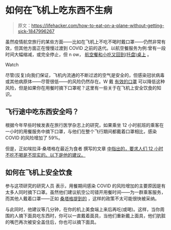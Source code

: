 # 如何在飞机上吃东西不生病

> 原文：<https://lifehacker.com/how-to-eat-on-a-plane-without-getting-sick-1847996267>

虽然疫情航空旅行的某些方面——比如在飞机上不吃不喝时戴口罩——仍然非常有效，但其他方面正在慢慢过渡到 COVID 之前的迭代。以航空餐服务为例:曾有一段时间大幅缩减，或完全停止，但 n ow， [航空餐和小吃又回到(托盘)桌上](https://www.latimes.com/business/story/2021-08-27/how-covid-has-changed-airplane-food-in-flight-service) 。

Watch

尽管(反复)向我们保证，飞机内流通的不断过滤的空气是安全的，但感染冠状病毒或其他病原体——尽管很低——的风险仍然存在。W 戴 [有效的口罩](https://lifehacker.com/how-to-choose-the-right-face-mask-for-a-flight-so-you-a-1847533578) 可以降低这种风险，但是如果你在用餐时摘下口罩呢？这里有一些关于在飞机上安全饮食的知识。

## 飞行途中吃东西安全吗？

根据今年早些时候发表在旅行医学杂志上的研究，如果乘坐 12 小时航班的乘客在一小时的用餐服务中摘下口罩，与他们在整个飞行期间都戴着口罩相比，感染 COVID 的风险增加了 59%。

但是，正如埃拉泽·桑塔格在最近为食者 撰写的文章 [中指出的，要求人们 12 小时不吃不喝是不现实的。以下是他的建议。](https://www.eater.com/22758210/eating-while-flying-airplane-covid-safe)

## 如何在飞机上安全饮食

参与这项研究的研究人员 表示，用餐期间感染 COVID 的风险增加的主要原因是有太多人同时摘下口罩。虽然他们建议航空公司错开用餐时间——为一群乘客服务，而其他人戴着口罩——正如 [桑塔格提到的](https://www.eater.com/22758210/eating-while-flying-airplane-covid-safe) ，这样的政策不太可能很快被采纳。

与此同时，他建议等几分钟，在你的机上美食端上来后再吃(或喝)。这样，当你周围的人摘下面具吃东西时，你可以一直戴着面具，当他们重新戴上面具，他们肮脏的嘴巴再次被安全盖住后，你也可以摘下面具。